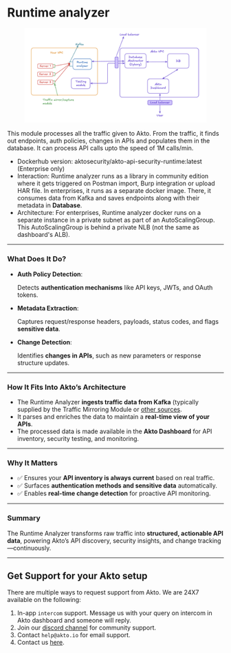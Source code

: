 # Runtime analyzer

<figure><img src="../.gitbook/assets/image (1) (1) (1) (1) (1) (1).png" alt=""><figcaption></figcaption></figure>

This module processes all the traffic given to Akto. From the traffic, it finds out endpoints, auth policies, changes in APIs and populates them in the database. It can process API calls upto the speed of 1M calls/min.

* Dockerhub version: aktosecurity/akto-api-security-runtime:latest (Enterprise only)
* Interaction: Runtime analyzer runs as a library in community edition where it gets triggered on Postman import, Burp integration or upload HAR file. In enterprises, it runs as a separate docker image. There, it consumes data from Kafka and saves endpoints along with their metadata in **Database**.
* Architecture: For enterprises, Runtime analyzer docker runs on a separate instance in a private subnet as part of an AutoScalingGroup. This AutoScalingGroup is behind a private NLB (not the same as dashboard's ALB).

***

### What Does It Do?

*   **Auth Policy Detection**:

    Detects **authentication mechanisms** like API keys, JWTs, and OAuth tokens.
*   **Metadata Extraction**:

    Captures request/response headers, payloads, status codes, and flags **sensitive data**.
*   **Change Detection**:

    Identifies **changes in APIs**, such as new parameters or response structure updates.

***

### How It Fits Into Akto’s Architecture

* The Runtime Analyzer **ingests traffic data from Kafka** (typically supplied by the Traffic Mirroring Module or [other sources](../traffic-connector/traffic-data-sources.md).
* It parses and enriches the data to maintain a **real-time view of your APIs**.
* The processed data is made available in the **Akto Dashboard** for API inventory, security testing, and monitoring.

***

### Why It Matters

* ✅ Ensures your **API inventory is always current** based on real traffic.
* ✅ Surfaces **authentication methods and sensitive data** automatically.
* ✅ Enables **real-time change detection** for proactive API monitoring.

***

### Summary

The Runtime Analyzer transforms raw traffic into **structured, actionable API data**, powering Akto’s API discovery, security insights, and change tracking—continuously.

***

## Get Support for your Akto setup

There are multiple ways to request support from Akto. We are 24X7 available on the following:

1. In-app `intercom` support. Message us with your query on intercom in Akto dashboard and someone will reply.
2. Join our [discord channel](https://www.akto.io/community) for community support.
3. Contact `help@akto.io` for email support.
4. Contact us [here](https://www.akto.io/contact-us).
